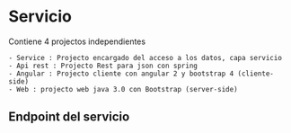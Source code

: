 # Servicio

Contiene 4 projectos independientes

	- Service : Projecto encargado del acceso a los datos, capa servicio
	- Api rest : Projecto Rest para json con spring
	- Angular : Projecto cliente con angular 2 y bootstrap 4 (cliente-side)
	- Web : projecto web java 3.0 con Bootstrap (server-side)

		

## Endpoint del servicio



			
			
		 